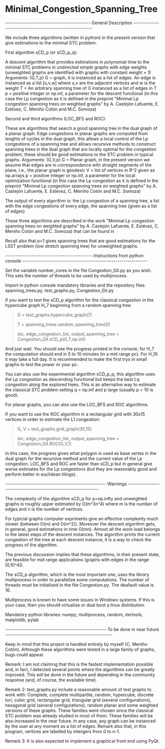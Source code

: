 # Minimal_Congestion_Spanning_Tree

------------------------------------------- General Description ---------------------------------------------------------

We include three algorithms (written in python) in the present version that give estimations to the minimal STC problem.

First algorithm sCD_p (or sCD_p_q):

A descent algorithm that provides estimations in polynomial time to the minimal STC problems in undirected simple graphs with edge weights (unweighted graphs are identified with graphs with constant weight = 1)
Arguments: (G,T,p)
G = graph, it is instanced as a list of edges. An edge is instanced as a list [u,v,w] where u,v are the adjacent vertices and w is the weight
T = An arbitrary spanning tree of G instanced as a list of edges in T
p = positive integer or np.inf, a parameter for the descent functional (in this case the Lp congestion as it is defined in the preprint "Minimal Lp congestion spanning trees on weighted graphs" by A. Castejón Lafuente, E. Estévez, C. Meniño Cotón and M.C. Somoza)

Second and third algorithms (LOC_BFS and ROC):

These are algorithms that search a good spanning tree in the dual graph of a planar graph. Edge congestions in planar graphs are computed from lenghts of cycles in the dual graph, this allows a local control of the Lp congestions of a spanning tree and allows recursive methods to construct spanning trees in the dual graph that are locally optimal for the congestion problem, these should be good estimations to the STC problem in typical graphs.
Arguments: (G,V,p)
G = Planar graph, in the present version we assume that edges are in correspondence with straight segments of the plane, i.e., the planar graph is geodesic
V = list of vertices in R^2 given as np.arrays
p =  positive integer or np.inf, a parameter for the local optimization functional (in this case the Lp congestion as it is defined in the preprint "Minimal Lp congestion spanning trees on weighted graphs" by A. Castejón Lafuente, E. Estévez, C. Meniño Cotón and M.C. Somoza)

The output of every algorithm is: the Lp congestion of a spanning tree, a list with the edge congestions of every edge, the spanning tree (given as a list of edges)

These three algorithms are described in the work "Minimal Lp congestion spanning trees on weighted graphs" by A. Castejón Lafuente, E. Estévez, C. Meniño Cotón and M.C. Somoza) that can be found in 

Recall also that p=1 gives spanning trees that are good estimations for the LSST problem (low stretch spanning tree) for unweighted graphs.

-------------------------------------------- Instructions from python console ---------------------------------------------------------------

Set the variable number_cores in the file Congestion_Git.py as you wish. This sets the number of threads to be used by multiprocess.

Import in python console mandatory libraries and the repository files: spanning_trees.py, test_graphs.py, Congestion_Git.py

If you want to test the sCD_p algorithm for the classical congestion in the hypercube graph H_7 beginning from a random spanning tree:

> G = test_graphs.hypercube_graph(7)

> T = spanning_trees.random_spanning_tree(G)

> stc, edge_congestion_list, output_spanning_tree = Congestion_Git.sCD_p(G,T,np.inf)

And just wait. You should see the progress printed in the console, for H_7 the computation should end in 5 to 10 minutes (in a mid range pc). For H_10 it may take a full day. It is recommended to make the first trys in small graphs to test the power or your pc.

You can also use the experimental algorithm sCD_p_q, this algorithm uses the Lp congestion as descending functional but keeps the best Lq congestion along the explored trees. This is an alternative way to estimate the classical STC problem setting q = np.inf and p large (usually p = 10 is good).

For planar graphs, you can also use the LOC_BFS and ROC algorithms.

If you want to use the ROC algorithm in a rectangular grid with 30x15 vertices in order to estimate the L1 congestion:

> G, V = test_graphs.grid_graph(30,15)
 
> stc, edge_congestion_list, output_spanning_tree = Congestion_Git.ROC(G,V,1)

In this case, the progress gives what polygon is used as base vertex in the dual graph for the recursive method and the current value of the Lp congestion. LOC_BFS and ROC are faster than sCD_p but in general give worse estimates for the Lp congestions (but they are reasonably good and perform better in euclidean tilings).

--------------------------------------------------- Warnings ---------------------------------------------------------------

The complexity of the algorithm sCD_p for p=np.infty and unweighted graphs is roughly upper estimated by O(m^3n^4) where m is the number of edges and n is the number of vertices.

For typicial graphs computer expriments give an effective complexity much slower (between O(m) and O(m^2)). Moreover the descent algorithm gets, in general, good estimations in time O(mn). Almost all the work load belongs to the latest steps of the descent instances. The algorithm prints the current congestion of the tree at each descent instance, it is a way to check the progress of the algorithm.

The previous discussion implies that these algorithms, in their present state, are feasible for mid range applications (graphs with edges in the range [0,10^4]).

The sCD_p algorithm, which is the most important one, uses the library multiprocess in order to parallelize some computations. The number of threads must be initialized in the file Congestion.py. The deafault value is 16.

Multiprocess is known to have some issues in Windows systems. If this is your case, then you should virtualize or dual boot a linux distribution.

Mandatory python libraries: numpy, multiprocess, random, itertools, matplotlib, pylab

--------------------------------------------------- To be done in near future ------------------------------------------------------

Keep in mind that this project is handled entirely by myself (C. Meniño Cotón). Although these algorithms were tested in a large family of graphs, bugs could appear.

Remark: I am not claiming that this is the fastest implementation possible and, in fact, I detected several points where the algorithms can be greatly improved. This will be done in the future and depending in the community response (and, of course, the available time).

Remark 2: test_graphs.py include a reasonable amount of test graphs to work with: Complete, complete multipartite, random, hypercube, discrete tori, cubic grid, rectangular grid, triangular grid (several configurations), hexagonal grid (several configurations), random planar and some weighted versions of these graphs. These families were chosen since the classical STC problem was already studied in most of them. These families will be also increased in the near future. In any case, any graph can be instanced by the user at any moment as a list of edges. Remark also that, in this program, vertices are labelled by intergers from 0 to n-1.

Remark 3: It is also expected to implement a graphical front end using PyQt.





